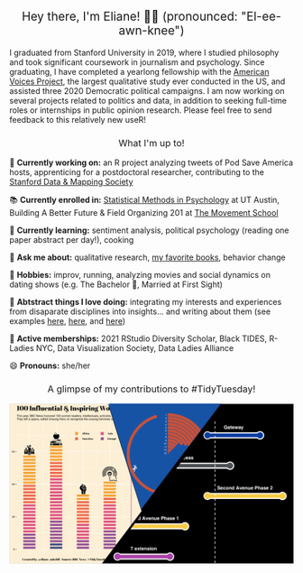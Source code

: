 <h2 style="font-weight:normal" align="center"> 
Hey there, I'm Eliane! 👋🏽 (pronounced: "El-ee-awn-knee") 
</h2>

I graduated from Stanford University in 2019, where I studied philosophy and took significant coursework in journalism and psychology. Since graduating, I have completed a yearlong fellowship with the [American Voices Project](https://americanvoicesproject.org/), the largest qualitative study ever conducted in the US, and assisted three 2020 Democratic political campaigns. I am now working on several projects related to politics and data, in addition to seeking full-time roles or internships in public opinion research. Please feel free to send feedback to this relatively new useR!

<h3 style="font-weight:normal" align="center"> 
What I'm up to!
  </h3>

🔭 **Currently working on:** an R project analyzing tweets of Pod Save America hosts, apprenticing for a postdoctoral researcher, contributing to the [Stanford Data & Mapping Society](http://dams.stanford.edu/)

📚 **Currently enrolled in:** [Statistical Methods in Psychology](https://extension.utexas.edu/statistical-methods-psychology-14320) at UT Austin, Building A Better Future & Field Organizing 201 at [The Movement School](https://www.movementschool.us/nyc)

🌱 **Currently learning:** sentiment analysis, political psychology (reading one paper abstract per day!), cooking

💬 **Ask me about:** qualitative research, [my favorite books](https://www.goodreads.com/user/show/58997622-eliane-mitchell), behavior change

🍄 **Hobbies:** improv, running, analyzing movies and social dynamics on dating shows (e.g. The Bachelor 🌹, Married at First Sight)

🧠 **Abtstract things I love doing:** integrating my interests and experiences from disaparate disciplines into insights... and writing about them (see examples [here](https://www.stanforddaily.com/2018/03/06/the-reckless-wind-of-freedom-blows/), [here](https://docs.google.com/document/d/1FzUdN0MBfuuqKgSsU_kC2kEhaPHXRUINmbyVud8E68A/edit?usp=sharing), and [here](https://medium.com/@eliane_mitchell/the-black-body-as-a-site-of-colonization-and-decolonization-in-get-out-9a9850f65338))

👯 **Active memberships:** 2021 RStudio Diversity Scholar, Black TIDES, R-Ladies NYC, Data Visualization Society, Data Ladies Alliance

😄 **Pronouns:** she/her

<h3 style="font-weight:normal" align="center"> 
A glimpse of my contributions to #TidyTuesday!
  </h3>

![/.](https://raw.githubusercontent.com/elianemitchell/elianemitchell/main/pg_photo.png)


<!--
**elianemitchell/elianemitchell** is a ✨ _special_ ✨ repository because its `README.md` (this file) appears on your GitHub profile.


Here are some ideas to get you started:

- 🔭 I’m currently working on ...
- 🌱 I’m currently learning ...
- 👯 I’m looking to collaborate on ...
- 🤔 I’m looking for help with ...
- 💬 Ask me about ...
- 📫 How to reach me: ...
- 😄 Pronouns: ...
- ⚡ Fun fact: ...
-->
